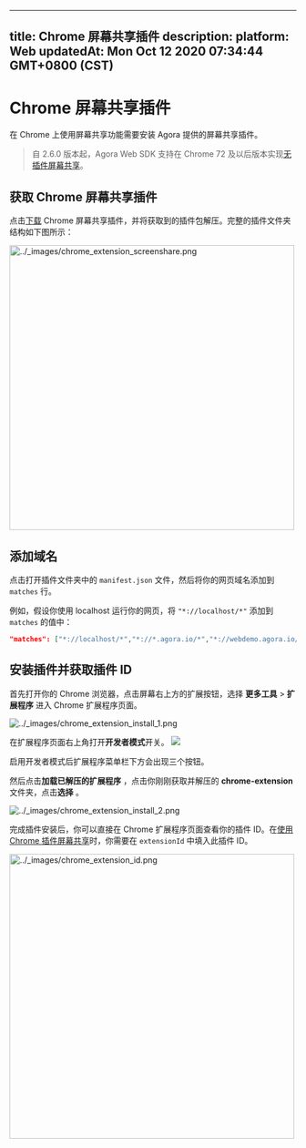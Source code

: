 
---
title: Chrome 屏幕共享插件
description: 
platform: Web
updatedAt: Mon Oct 12 2020 07:34:44 GMT+0800 (CST)
---
# Chrome 屏幕共享插件
在 Chrome 上使用屏幕共享功能需要安装 Agora 提供的屏幕共享插件。

> 自 2.6.0 版本起，Agora Web SDK 支持在 Chrome 72 及以后版本实现[无插件屏幕共享](../../cn/Quickstart%20Guide/screensharing_web.md)。

## 获取 Chrome 屏幕共享插件

点击[下载](http://download.agora.io/sdk/release/chrome-extension.zip) Chrome 屏幕共享插件，并将获取到的插件包解压。完整的插件文件夹结构如下图所示：

<img alt="../_images/chrome_extension_screenshare.png" src="https://web-cdn.agora.io/docs-files/cn/chrome_extension_screenshare.png" style="width:500px"/>

## 添加域名

点击打开插件文件夹中的 `manifest.json` 文件，然后将你的网页域名添加到 `matches` 行。

例如，假设你使用 localhost 运行你的网页，将 `"*://localhost/*"` 添加到 `matches` 的值中：

```json
"matches": ["*://localhost/*","*://*.agora.io/*","*://webdemo.agora.io/*","*://webdemo.agorabeckon.com/*","*://videocall.agora.io/*"]
```

## 安装插件并获取插件 ID

首先打开你的 Chrome 浏览器，点击屏幕右上方的扩展按钮，选择 **更多工具** \> **扩展程序** 进入 Chrome 扩展程序页面。

<img alt="../_images/chrome_extension_install_1.png" src="https://web-cdn.agora.io/docs-files/cn/chrome_extension_install_1.png" />

在扩展程序页面右上角打开**开发者模式**开关。
![](https://web-cdn.agora.io/docs-files/1566269435008)

启用开发者模式后扩展程序菜单栏下方会出现三个按钮。

然后点击**加载已解压的扩展程序** ，点击你刚刚获取并解压的 **chrome-extension** 文件夹，点击**选择** 。

<img alt="../_images/chrome_extension_install_2.png" src="https://web-cdn.agora.io/docs-files/cn/chrome_extension_install_2.png" />

完成插件安装后，你可以直接在 Chrome 扩展程序页面查看你的插件 ID。在[使用 Chrome 插件屏幕共享](../../cn/Video/screensharing_web.md)时，你需要在 `extensionId` 中填入此插件 ID。

<img alt="../_images/chrome_extension_id.png" src="https://web-cdn.agora.io/docs-files/cn/chrome_extension_id.png" style="width: 500px;"/>
